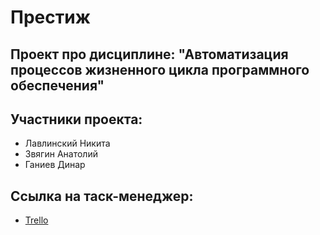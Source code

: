# Престиж

## Проект про дисциплине: "Автоматизация процессов жизненного цикла программного обеспечения"


## Участники проекта:

* Лавлинский Никита
* Звягин Анатолий
* Ганиев Динар

## Ссылка на таск-менеджер:

* [Trello](https://trello.com/b/2IivedDb)
